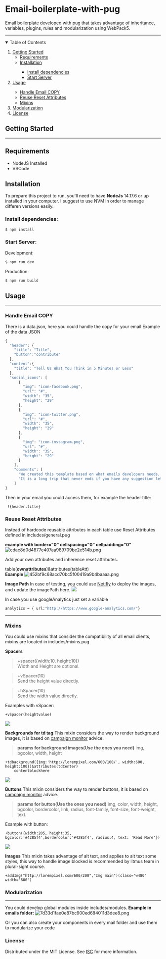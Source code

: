 # Email-boilerplate-with-pug

Email boilerplate developed with pug that takes advantage of inheritance, variables, plugins, rules and modularization using WebPack5.

---

<!-- TABLE OF CONTENTS -->
<details open="open">
  <summary>Table of Contents</summary>
  <ol>
    <li>
      <a href="#getting-started">Getting Started</a>
      <ul>
        <li><a href="#requirements">Requirements</a></li>
        <li><a href="#installation">Installation</a></li>
          <ul>
            <li><a href="#install-dependencies">Install dependencies</a></li>
            <li><a href="#start-server">Start Server</a></li>
          </ul>
      </ul>
    </li>
    <li><a href="#usage">Usage</a></li>
      <ul>
        <li><a href="#handle-email-copy">Handle Email COPY</a></li>
        <li><a href="#reuse-reset-attributes">Reuse Reset Attributes</a></li>
        <li><a href="#mixins">Mixins</a></li>
      </ul>
    <li><a href="#modularization">Modularization</a></li>
    <li><a href="#license">License</a></li>
  </ol>
</details>

## Getting Started

---

## Requirements

- NodeJS Installed
- VSCode

## Installation

To prepare this project to run, you'll need to have **NodeJs** 14.17.6 or up installed in your computer. I suggest to use NVM in order to manage differen versions easily.

### Install dependencies:

```sh
$ npm install
```

### Start Server:

Development:

```sh
$ npm run dev
```

Production:

```sh
$ npm run build
```

## Usage

---

### Handle Email COPY

There is a data.json, here you could handle the copy for your email
Example of the data.JSON

```javascript
{
  "header": {
    "title": "Title",
    "button":"contribute"
  },
  "content":{
    "title": "Tell Us What You Think in 5 Minutes or Less"
  },
  "social_icons": [
      {
        "img": "icon-facebook.png",
        "url": "#",
        "width": "35",
        "height": "29"
      },
      {
        "img": "icon-twitter.png",
        "url": "#",
        "width": "35",
        "height": "29"
      },
      {
        "img": "icon-instagram.png",
        "url": "#",
        "width": "35",
        "height": "29"
      }
    ],
    "comments": [
      "We created this template based on what emails developers needs, it is not an easy task but we bring you help",
      "It is a long trip that never ends if you have any suggestion let us know"
    ]
}

```

Then in your email you could access them, for example the header title:

```
 !{header.title}
```

### Reuse Reset Attributes

Instead of hardcode reusable attributes in each table use Reset Attributes defined in includes/general.pug

**example with border="0" cellspacing="0" cellpadding="0"**
![cdac8d0d4877e407aa989709be2e514b.png](https://pictr.com/images/2017/03/27/cdac8d0d4877e407aa989709be2e514b.png)

Add your own attributes and inherence reset attributes.

table(**ownattributes**)&attributes(tableAtt)  
**Example**
![452bf9c68acd70bc5f00419a9b4baaaa.png](https://pictr.com/images/2017/03/27/452bf9c68acd70bc5f00419a9b4baaaa.png)

**Image Path**
In case of testing, you could use [Netifly](https://app.netlify.com) to deploy the images, and update the imagePath here.
![](http://i.imgur.com/rmVOewV.png)

In case you use googleAnalytics just set a variable

```sh
analytics = { url:"http://https://www.google-analytics.com/"}
```

---

### Mixins

You could use mixins that consider the compatibility of all email clients, mixins are located in includes/mixins.pug

**Spacers**

> +spacer({width:10, height:10})  
>  Width and Height are optional.

> +vSpacer(10)  
>  Send the height value directly.

> +hSpacer(10)  
>  Send the width value directly.

Examples with vSpacer:

    +vSpacer(heightvalue)

![](http://i.imgur.com/h9GQRMt.png)

**Backgrounds for td tag**
This mixin considers the way to render background images, it is based on [campaign monitor](https://backgrounds.cm/) advice.

> **params for background images(Use the ones you need)**
> img, bgcolor, width, height

    +tdbackground({img:'http://lorempixel.com/600/100/', width:600, height:100})&attributes(tdCenter)
        contentblockhere

![](http://i.imgur.com/1ha4ZAd.png)

**Buttons**
This mixin considers the way to render buttons, it is based on [campaign monitor](https://buttons.cm/) advice.

> **params for button(Use the ones you need)**
> img, color, width, height, bgcolor, bordercolor, link, radius, font-family, font-size, font-weight, text.

Example with button:

    +button({width:205, height:35, bgcolor:'#4285f4',bordercolor:'#4285f4', radius:4, text: 'Read More'})

![](http://i.imgur.com/g1N2h5t.png)

**Images**
This mixin takes advantage of alt text, and applies to alt text some styles, this way to handle image blocked is recommended by litmus team in plural-sight course.

    +addImg("http://lorempixel.com/600/200","Img main")(class="w480" width='600')

### Modularization

---

You could develop global modules inside includes/modules.
**Example in emails folder:**
![7d33d1fae0e87bc900ed684011d3dee8.png](https://pictr.com/images/2017/03/27/7d33d1fae0e87bc900ed684011d3dee8.png)

Or you can also create your components in every mail folder and use them to modularize your code

### License

Distributed under the MIT License. See [ISC](https://opensource.org/licenses/ISC) for more information.
